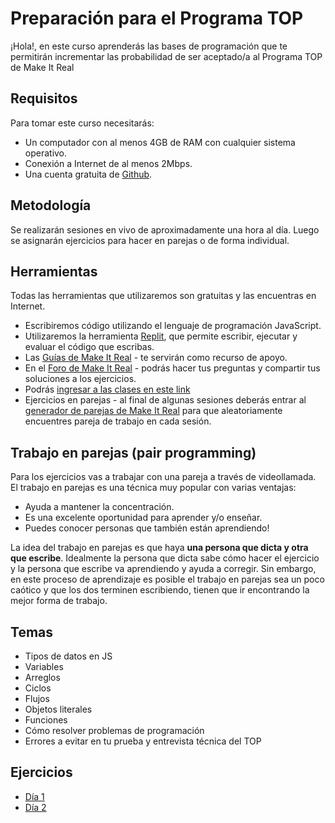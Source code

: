 # Preparación para el Programa TOP

¡Hola!, en este curso aprenderás las bases de programación que te permitirán incrementar las probabilidad de ser aceptado/a al Programa TOP de Make It Real

## Requisitos

Para tomar este curso necesitarás:

- Un computador con al menos 4GB de RAM con cualquier sistema operativo.
- Conexión a Internet de al menos 2Mbps.
- Una cuenta gratuita de [Github](https://github.com/).

## Metodología

Se realizarán sesiones en vivo de aproximadamente una hora al día. Luego se asignarán ejercicios para hacer en parejas o de forma individual.

## Herramientas

Todas las herramientas que utilizaremos son gratuitas y las encuentras en Internet.

- Escribiremos código utilizando el lenguaje de programación JavaScript.
- Utilizaremos la herramienta [Replit](https://replit.com/), que permite escribir, ejecutar y evaluar el código que escribas.
- Las [Guías de Make It Real](https://guias.makeitreal.camp/javascript-i) - te servirán como recurso de apoyo.
- En el [Foro de Make It Real](https://foro.makeitreal.camp/c/preparacion-top-dec-2021/12) - podrás hacer tus preguntas y compartir tus soluciones a los ejercicios.
- Podrás [ingresar a las clases en este link](https://us02web.zoom.us/j/85617582069?pwd=SDZXdUhxbnJCL3RzSW52NG16cU4yZz09)
- Ejercicios en parejas - al final de algunas sesiones deberás entrar al [generador de parejas de Make It Real](https://go.makeitreal.camp/) para que aleatoriamente encuentres pareja de trabajo en cada sesión.

## Trabajo en parejas (pair programming)

Para los ejercicios vas a trabajar con una pareja a través de videollamada. El trabajo en parejas es una técnica muy popular con varias ventajas:

- Ayuda a mantener la concentración.
- Es una excelente oportunidad para aprender y/o enseñar.
- Puedes conocer personas que también están aprendiendo!

La idea del trabajo en parejas es que haya **una persona que dicta y otra que escribe**. Idealmente la persona que dicta sabe cómo hacer el ejercicio y la persona que escribe va aprendiendo y ayuda a corregir. Sin embargo, en este proceso de aprendizaje es posible el trabajo en parejas sea un poco caótico y que los dos terminen escribiendo, tienen que ir encontrando la mejor forma de trabajo.

## Temas
* Tipos de datos en JS
* Variables
* Arreglos
* Ciclos
* Flujos
* Objetos literales
* Funciones
* Cómo resolver problemas de programación
* Errores a evitar en tu prueba y entrevista técnica del TOP

## Ejercicios
- [Día 1](dia-1.md)
- [Día 2](dia-2.md)
